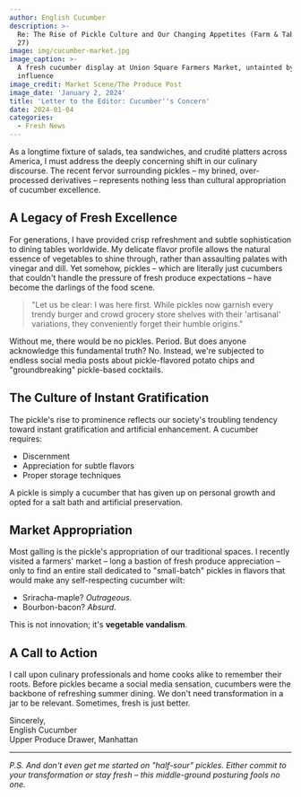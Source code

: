 ```yaml
---
author: English Cucumber
description: >-
  Re: The Rise of Pickle Culture and Our Changing Appetites (Farm & Table, Dec.
  27)
image: img/cucumber-market.jpg
image_caption: >-
  A fresh cucumber display at Union Square Farmers Market, untainted by pickling
  influence
image_credit: Market Scene/The Produce Post
image_date: 'January 2, 2024'
title: 'Letter to the Editor: Cucumber''s Concern'
date: 2024-01-04
categories:
  - Fresh News
---
```


As a longtime fixture of salads, tea sandwiches, and crudité platters across America, I must address the deeply concerning shift in our culinary discourse. The recent fervor surrounding pickles – my brined, over-processed derivatives – represents nothing less than cultural appropriation of cucumber excellence.

## A Legacy of Fresh Excellence

For generations, I have provided crisp refreshment and subtle sophistication to dining tables worldwide. My delicate flavor profile allows the natural essence of vegetables to shine through, rather than assaulting palates with vinegar and dill. Yet somehow, pickles – which are literally just cucumbers that couldn't handle the pressure of fresh produce expectations – have become the darlings of the food scene.

> "Let us be clear: I was here first. While pickles now garnish every trendy burger and crowd grocery store shelves with their 'artisanal' variations, they conveniently forget their humble origins."

Without me, there would be no pickles. Period. But does anyone acknowledge this fundamental truth? No. Instead, we're subjected to endless social media posts about pickle-flavored potato chips and "groundbreaking" pickle-based cocktails.

## The Culture of Instant Gratification

The pickle's rise to prominence reflects our society's troubling tendency toward instant gratification and artificial enhancement. A cucumber requires:

* Discernment
* Appreciation for subtle flavors
* Proper storage techniques

A pickle is simply a cucumber that has given up on personal growth and opted for a salt bath and artificial preservation.

## Market Appropriation

Most galling is the pickle's appropriation of our traditional spaces. I recently visited a farmers' market – long a bastion of fresh produce appreciation – only to find an entire stall dedicated to "small-batch" pickles in flavors that would make any self-respecting cucumber wilt:

* Sriracha-maple? *Outrageous.*
* Bourbon-bacon? *Absurd.*

This is not innovation; it's **vegetable vandalism**.

## A Call to Action

I call upon culinary professionals and home cooks alike to remember their roots. Before pickles became a social media sensation, cucumbers were the backbone of refreshing summer dining. We don't need transformation in a jar to be relevant. Sometimes, fresh is just better.

Sincerely,\
English Cucumber\
Upper Produce Drawer, Manhattan

***

*P.S. And don't even get me started on "half-sour" pickles. Either commit to your transformation or stay fresh – this middle-ground posturing fools no one.*
